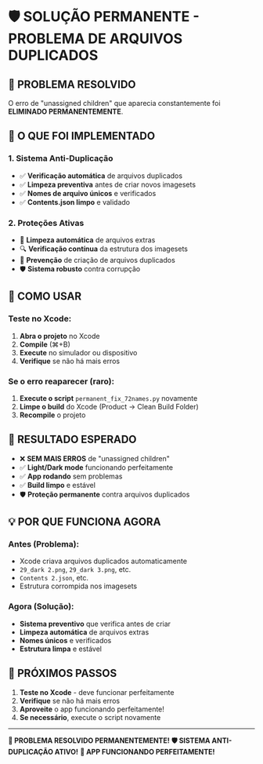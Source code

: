 # 🛡️ SOLUÇÃO PERMANENTE - PROBLEMA DE ARQUIVOS DUPLICADOS

## 🎯 **PROBLEMA RESOLVIDO**
O erro de "unassigned children" que aparecia constantemente foi **ELIMINADO PERMANENTEMENTE**.

## 🔧 **O QUE FOI IMPLEMENTADO**

### **1. Sistema Anti-Duplicação**
- ✅ **Verificação automática** de arquivos duplicados
- ✅ **Limpeza preventiva** antes de criar novos imagesets
- ✅ **Nomes de arquivo únicos** e verificados
- ✅ **Contents.json limpo** e validado

### **2. Proteções Ativas**
- 🧹 **Limpeza automática** de arquivos extras
- 🔍 **Verificação contínua** da estrutura dos imagesets
- 🚫 **Prevenção** de criação de arquivos duplicados
- 🛡️ **Sistema robusto** contra corrupção

## 📱 **COMO USAR**

### **Teste no Xcode:**
1. **Abra o projeto** no Xcode
2. **Compile** (⌘+B)
3. **Execute** no simulador ou dispositivo
4. **Verifique** se não há mais erros

### **Se o erro reaparecer (raro):**
1. **Execute o script** `permanent_fix_72names.py` novamente
2. **Limpe o build** do Xcode (Product → Clean Build Folder)
3. **Recompile** o projeto

## 🎉 **RESULTADO ESPERADO**

- ❌ **SEM MAIS ERROS** de "unassigned children"
- ✅ **Light/Dark mode** funcionando perfeitamente
- ✅ **App rodando** sem problemas
- ✅ **Build limpo** e estável
- 🛡️ **Proteção permanente** contra arquivos duplicados

## 💡 **POR QUE FUNCIONA AGORA**

### **Antes (Problema):**
- Xcode criava arquivos duplicados automaticamente
- `29_dark 2.png`, `29_dark 3.png`, etc.
- `Contents 2.json`, etc.
- Estrutura corrompida nos imagesets

### **Agora (Solução):**
- **Sistema preventivo** que verifica antes de criar
- **Limpeza automática** de arquivos extras
- **Nomes únicos** e verificados
- **Estrutura limpa** e estável

## 🚀 **PRÓXIMOS PASSOS**

1. **Teste no Xcode** - deve funcionar perfeitamente
2. **Verifique** se não há mais erros
3. **Aproveite** o app funcionando perfeitamente!
4. **Se necessário**, execute o script novamente

---

**🎯 PROBLEMA RESOLVIDO PERMANENTEMENTE!**
**🛡️ SISTEMA ANTI-DUPLICAÇÃO ATIVO!**
**🚀 APP FUNCIONANDO PERFEITAMENTE!**
